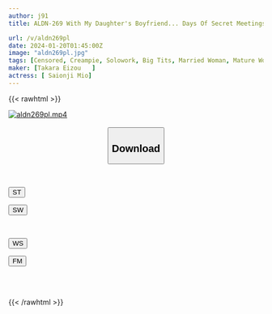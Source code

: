 ```yaml
---
author: j91
title: ALDN-269 With My Daughter's Boyfriend... Days Of Secret Meetings And Creampie Mio Saionji

url: /v/aldn269pl
date: 2024-01-20T01:45:00Z
image: "aldn269pl.jpg"
tags: [Censored, Creampie, Solowork, Big Tits, Married Woman, Mature Woman, Drama	]
maker: [Takara Eizou   ]
actress: [ Saionji Mio]
---
```



{{< rawhtml >}}

<div class="video" data-videoid="lrL1wp9jBPC74AG">
    <a href="javascript:;">
        <img src="/v/aldn269pl/aldn269pl.jpg" width="WIDTH" height="HEIGHT" alt="aldn269pl.mp4" loading="lazy">
    </a>
</div>

<script type="text/javascript" src="https://j91.asia/asset/on-demand-st.js"></script>

<br>
  <link rel="stylesheet" href="https://j91.asia/asset/bs5.css">
  
  <center>
  <button class="btn btn-primary" type="button" data-bs-toggle="collapse" data-bs-target=".multi-collapse" aria-expanded="false" aria-controls="multiCollapseExample1 multiCollapseExample2"><h2>Download</h2></button></center>
</p>
<div class="row">
  <div class="col">
    <div class="collapse multi-collapse" id="multiCollapseExample1">
      <div class="card card-body">
	      	      <br>
<div class="buttons">  
<p><a href="https://streamtape.to/v/lrL1wp9jBPC74AG" target="_blank"><button class="btn-hover color-3"><i class="fa fa-download"></i> ST</button></a></p>
<p><a href="https://flaswish.com/sgwjasm105g0" target="_blank"><button class="btn-hover color-2"><i class="fa fa-download"></i> SW</button></a></p></div>
    </div>
  </div>
</div>
  <div class="col">
    <div class="collapse multi-collapse" id="multiCollapseExample2">
      <div class="card card-body">
	      <br>
<div class="buttons">
<p><a href="https://wolfstream.tv/bsm3cj35ey81/ALDN-269.mp4.html" target="_blank"><button class="btn-hover color-9"><i class="fa fa-download"></i> WS</button></a></p>
<p><a href="https://filemoon.sx/d/raq32ymm4uc2" target="_blank"><button class="btn-hover color-8"><i class="fa fa-download"></i> FM</button></a></p></div>
<br><br>
      </div>
    </div>
  </div>
</div>

{{< /rawhtml >}}